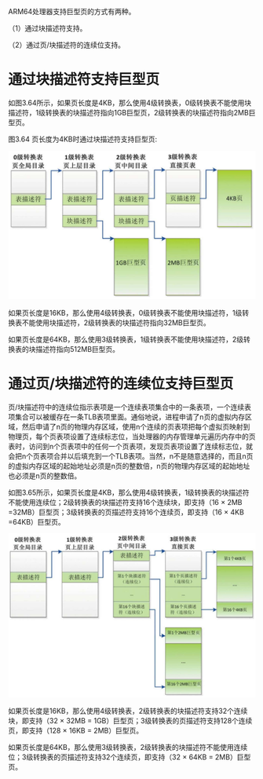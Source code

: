 
ARM64处理器支持巨型页的方式有两种。

（1）通过块描述符支持。

（2）通过页/块描述符的连续位支持。

# 通过块描述符支持巨型页

如图3.64所示，如果页长度是4KB，那么使用4级转换表，0级转换表不能使用块描述符，1级转换表的块描述符指向1GB巨型页，2级转换表的块描述符指向2MB巨型页。

图3.64 页长度为4KB时通过块描述符支持巨型页:

![2022-02-21-21-56-03.png](./images/2022-02-21-21-56-03.png)

如果页长度是16KB，那么使用4级转换表，0级转换表不能使用块描述符，1级转换表不能使用块描述符，2级转换表的块描述符指向32MB巨型页。

如果页长度是64KB，那么使用3级转换表，1级转换表不能使用块描述符，2级转换表的块描述符指向512MB巨型页。

# 通过页/块描述符的连续位支持巨型页

页/块描述符中的连续位指示表项是一个连续表项集合中的一条表项，一个连续表项集合可以被缓存在一条TLB表项里面。通俗地说，进程申请了n页的虚拟内存区域，然后申请了n页的物理内存区域，使用n个连续的页表项把每个虚拟页映射到物理页，每个页表项设置了连续标志位，当处理器的内存管理单元遍历内存中的页表时，访问到n个页表项中的任何一个页表项，发现页表项设置了连续标志位，就会把n个页表项合并以后填充到一个TLB表项。当然，n不是随意选择的，而且n页的虚拟内存区域的起始地址必须是n页的整数倍，n页的物理内存区域的起始地址也必须是n页的整数倍。

如图3.65所示，如果页长度是4KB，那么使用4级转换表，1级转换表的块描述符不能使用连续位；2级转换表的块描述符支持16个连续块，即支持（16 × 2MB =32MB）巨型页；3级转换表的页描述符支持16个连续页，即支持（16 × 4KB =64KB）巨型页。

![2022-02-21-21-56-18.png](./images/2022-02-21-21-56-18.png)

如果页长度是16KB，那么使用4级转换表，2级转换表的块描述符支持32个连续块，即支持（32 × 32MB = 1GB）巨型页；3级转换表的页描述符支持128个连续页，即支持（128 × 16KB = 2MB）巨型页。

如果页长度是64KB，那么使用3级转换表，2级转换表的块描述符不能使用连续位；3级转换表的页描述符支持32个连续页，即支持（32 × 64KB = 2MB）巨型页。